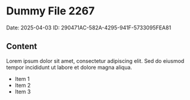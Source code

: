 # Dummy File 2267

Date: 2025-04-03
ID: 290471AC-582A-4295-941F-5733095FEA81

## Content

Lorem ipsum dolor sit amet, consectetur adipiscing elit.
Sed do eiusmod tempor incididunt ut labore et dolore magna aliqua.

* Item 1
* Item 2
* Item 3

